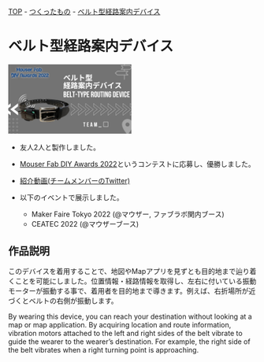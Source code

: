 [TOP](/) - [つくったもの](/works) - [ベルト型経路案内デバイス](/works/route_guide_belt)

# ベルト型経路案内デバイス

<a href="/works/route_guide_belt"><img width="250" src="/assets/works/route_guide_belt/thumbnail.jpg" alt="thumbnail" title="thumbnail"/></a>

- 友人2人と製作しました。

- [Mouser Fab DIY Awards 2022](https://fablab-kannai.org/mouser_fab_diy_awards_2022/)というコンテストに応募し、優勝しました。

- [紹介動画(チームメンバーのTwitter)](https://twitter.com/iris9232/status/1565712210873434112?s=20&t=CuEn4-7Ol17v4Inb1kMvrQ)

- 以下のイベントで展示しました。
    - Maker Faire Tokyo 2022 (@マウザー, ファブラボ関内ブース)
    - CEATEC 2022 (@マウザーブース)

## 作品説明

このデバイスを着用することで、地図やMapアプリを見ずとも目的地まで辿り着くことを可能にしました。位置情報・経路情報を取得し、左右に付いている振動モーターが振動する事で、着用者を目的地まで導きます。例えば、右折場所が近づくとベルトの右側が振動します。

By wearing this device, you can reach your destination without looking at a map or map application. By acquiring location and route information, vibration motors attached to the left and right sides of the belt vibrate to guide the wearer to the wearer’s destination. For example, the right side of the belt vibrates when a right turning point is approaching.